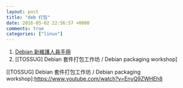 ```yaml
---
layout: post
title: "deb 打包"
date: 2016-05-02 22:56:57 +0800
comments: true
categories: ["linux"]
---
```




1. [Debian 新維護人員手冊]
2. [[TOSSUG] Debian 套件打包工作坊 / Debian packaging workshop]

[Debian 新維護人員手冊]:https://www.debian.org/doc/manuals/maint-guide/index.zh-tw.html
[[TOSSUG] Debian 套件打包工作坊 / Debian packaging workshop]:https://www.youtube.com/watch?v=EnyQ9ZWHEh8